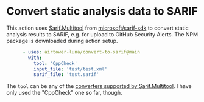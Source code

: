 # Convert static analysis data to SARIF

This action uses
[Sarif.Multitool](https://github.com/microsoft/sarif-sdk/blob/master/docs/multitool-usage.md)
from [microsoft/sarif-sdk](https://github.com/microsoft/sarif-sdk) to
convert static analysis results to SARIF, e.g. for upload to GitHub
Security Alerts. The NPM package is downloaded during action setup.

```yaml
      - uses: airtower-luna/convert-to-sarif@main
        with:
          tool: 'CppCheck'
          input_file: 'test/test.xml'
          sarif_file: 'test.sarif'
```

The `tool` can be any of the [converters supported by
Sarif.Multitool](https://github.com/microsoft/sarif-sdk/blob/master/docs/multitool-usage.md#supported-converters). I
have only used the "CppCheck" one so far, though.
